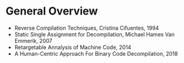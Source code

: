 # General Overview


- Reverse Compilation Techniques, Cristina Cifuentes, 1994
- Static Single Assignment for Decompilation, Michael Hames Van Emmerik, 2007
- Retargetable Annalysis of Machine Code, 2014
- A Human-Centric Approach For Binary Code Decompilation, 2018

